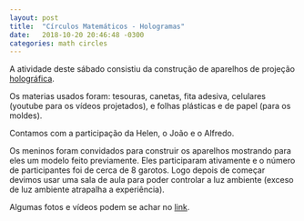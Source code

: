 ```yaml
---
layout: post
title:  "Círculos Matemáticos - Hologramas"
date:   2018-10-20 20:46:48 -0300
categories: math circles
---
```


A atividade deste sábado consistiu da construção de aparelhos de projeção [holográfica][holo].

Os materias usados foram: tesouras, canetas, fita adesiva, celulares (youtube para os vídeos projetados), e folhas plásticas e de papel (para os moldes).

Contamos com a participação da Helen, o João e o Alfredo.

Os meninos foram convidados para construir os aparelhos mostrando para eles um modelo feito previamente. Eles participaram ativamente e o número de participantes foi de cerca de 8 garotos. Logo depois de começar devimos usar uma sala de aula para poder controlar a luz ambiente (exceso de luz ambiente atrapalha a experiência).

Algumas fotos e vídeos podem se achar no [link][photos].

[photos]: https://photos.app.goo.gl/DP9jraUTsgk34ios7
[holo]: https://www.youtube.com/watch?v=ejiDPkVXbqs
